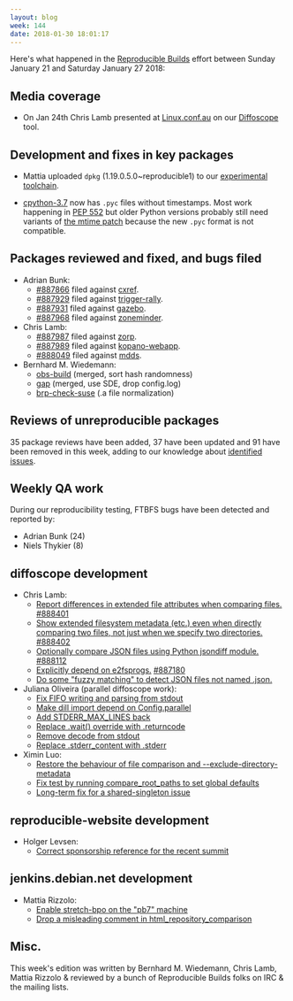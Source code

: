 ```yaml
---
layout: blog
week: 144
date: 2018-01-30 18:01:17
---
```


Here's what happened in the [Reproducible Builds](https://reproducible-builds.org) effort between Sunday January 21 and Saturday January 27 2018:

Media coverage
--------------

* On Jan 24th Chris Lamb presented at [Linux.conf.au](https://www.linux.conf.au) on our [Diffoscope](https://diffoscope.org) tool.

Development and fixes in key packages
-------------------------------------

* Mattia uploaded `dpkg` (1.19.0.5.0~reproducible1) to our [experimental toolchain](https://wiki.debian.org/ReproducibleBuilds/ExperimentalToolchain).

* [cpython-3.7](https://github.com/python/cpython/pull/5200) now has `.pyc` files without timestamps. Most work happening in [PEP 552](https://www.python.org/dev/peps/pep-0552/) but older Python versions probably still need variants of [the mtime patch](https://github.com/distropatches/cpython/commits/pycrbv3) because the new `.pyc` format is not compatible.

Packages reviewed and fixed, and bugs filed
-------------------------------------------

* Adrian Bunk:
    * [#887866](https://bugs.debian.org/887866) filed against [cxref](https://tracker.debian.org/pkg/cxref).
    * [#887929](https://bugs.debian.org/887929) filed against [trigger-rally](https://tracker.debian.org/pkg/trigger-rally).
    * [#887931](https://bugs.debian.org/887931) filed against [gazebo](https://tracker.debian.org/pkg/gazebo).
    * [#887968](https://bugs.debian.org/887968) filed against [zoneminder](https://tracker.debian.org/pkg/zoneminder).
* Chris Lamb:
    * [#887987](https://bugs.debian.org/887987) filed against [zorp](https://tracker.debian.org/pkg/zorp).
    * [#887989](https://bugs.debian.org/887989) filed against [kopano-webapp](https://tracker.debian.org/pkg/kopano-webapp).
    * [#888049](https://bugs.debian.org/888049) filed against [mdds](https://tracker.debian.org/pkg/mdds).
* Bernhard M. Wiedemann:
    * [obs-build](https://github.com/openSUSE/obs-build/pull/424) (merged, sort hash randomness)
    * [gap](https://build.opensuse.org/request/show/569834) (merged, use SDE, drop config.log)
    * [brp-check-suse](https://github.com/openSUSE/brp-check-suse/pull/10) (.a file normalization)


Reviews of unreproducible packages
----------------------------------

35 package reviews have been added, 37 have been updated and 91 have been removed in this week,
adding to our knowledge about [identified issues](https://tests.reproducible-builds.org/debian/index_issues.html).


Weekly QA work
--------------

During our reproducibility testing, FTBFS bugs have been detected and reported by:

 - Adrian Bunk (24)
 - Niels Thykier (8)


diffoscope development
----------------------

- Chris Lamb:
    - [Report differences in extended file attributes when comparing files.](https://anonscm.debian.org/git/reproducible/diffoscope.git/commit/?id=aa946c2) [#888401](https://bugs.debian.org/888401)
    - [Show extended filesystem metadata (etc.) even when directly comparing two files, not just when we specify two directories.](https://anonscm.debian.org/git/reproducible/diffoscope.git/commit/?id=59eb4bf) [#888402](https://bugs.debian.org/888402)
    - [Optionally compare JSON files using Python jsondiff module.](https://anonscm.debian.org/git/reproducible/diffoscope.git/commit/?id=1b121ea) [#888112](https://bugs.debian.org/888112)
    - [Explicitly depend on e2fsprogs.](https://anonscm.debian.org/git/reproducible/diffoscope.git/commit/?id=13fe60e) [#887180](https://bugs.debian.org/887180)
    - [Do some "fuzzy matching" to detect JSON files not named .json.](https://anonscm.debian.org/git/reproducible/diffoscope.git/commit/?id=2a758d3)
- Juliana Oliveira (parallel diffoscope work):
    - [Fix FIFO writing and parsing from stdout](https://anonscm.debian.org/git/reproducible/diffoscope.git/commit/?id=632abfe)
    - [Make dill import depend on Config.parallel](https://anonscm.debian.org/git/reproducible/diffoscope.git/commit/?id=ee7befe)
    - [Add STDERR\_MAX\_LINES back](https://anonscm.debian.org/git/reproducible/diffoscope.git/commit/?id=09e82ee)
    - [Replace .wait() override with .returncode](https://anonscm.debian.org/git/reproducible/diffoscope.git/commit/?id=7e436f3)
    - [Remove decode from stdout](https://anonscm.debian.org/git/reproducible/diffoscope.git/commit/?id=0b84a43)
    - [Replace .stderr\_content with .stderr](https://anonscm.debian.org/git/reproducible/diffoscope.git/commit/?id=2d469df)
- Ximin Luo:
    - [Restore the behaviour of file comparison and --exclude-directory-metadata](https://anonscm.debian.org/git/reproducible/diffoscope.git/commit/?id=b4c0be0)
    - [Fix test by running compare\_root\_paths to set global defaults](https://anonscm.debian.org/git/reproducible/diffoscope.git/commit/?id=9844353)
    - [Long-term fix for a shared-singleton issue](https://anonscm.debian.org/git/reproducible/diffoscope.git/commit/?id=498edb5)

reproducible-website development
--------------------------------

- Holger Levsen:
    - [Correct sponsorship reference for the recent summit](https://anonscm.debian.org/git/reproducible/reproducible-website.git/commit/?id=3141df0)


jenkins.debian.net development
------------------------------

- Mattia Rizzolo:
    - [Enable stretch-bpo on the "pb7" machine](https://anonscm.debian.org/git/qa/jenkins.debian.net.git/commit/?id=1615dacb)
    - [Drop a misleading comment in html\_repository\_comparison](https://anonscm.debian.org/git/qa/jenkins.debian.net.git/commit/?id=cdb22d39)


Misc.
-----

This week's edition was written by Bernhard M. Wiedemann, Chris Lamb, Mattia Rizzolo & reviewed by a bunch of Reproducible Builds folks on IRC & the mailing lists.
